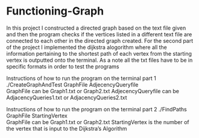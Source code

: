 # Functioning-Graph
In this project I constructed a directed graph based on the text file given and then the program checks if the vertices listed in a different text file are connected to each other in the directed graph created. For the second part of the project I implemented the dijkstra alogorithm where all the information pertaining to the shortest path of each vertex from the starting vertex is outputted onto the terminal. 
As a note all the txt files have to be in specific formats in order to test the programs

Instructions of how to run the program on the terminal part 1 
./CreateGraphAndTest GraphFile AdjecencyQueryfile  
GraphFile can be Graph1.txt or Graph2.txt 
AdjecencyQueryfile can be AdjacencyQueries1.txt or AdjacencyQueries2.txt  

Instructions of how to run the program on the terminal part 2 
./FindPaths GraphFile StartingVertex  
GraphFile can be Graph1.txt or Graph2.txt 
StartingVertex is the number of the vertex that is input to the Dijkstra’s Algorithm   

